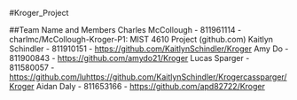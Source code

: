 #Kroger_Project

##Team Name and Members
Charles McCollough - 811961114 - charlmc/McCollough-Kroger-P1: MIST 4610 Project (github.com)
Kaitlyn Schindler - 811910151 - https://github.com/KaitlynSchindler/Kroger
Amy Do - 811900843 - https://github.com/amydo21/Kroger
Lucas Sparger - 811580057 - https://github.com/luhttps://github.com/KaitlynSchindler/Krogercassparger/Kroger
Aidan Daly - 811653166 - https://github.com/apd82722/Kroger 

